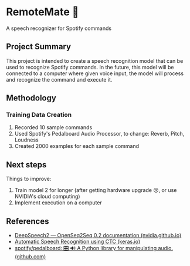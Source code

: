 # RemoteMate 🦾

A speech recognizer for Spotify commands

## Project Summary

This project is intended to create a speech recognition model that can be used to recognize Spotify commands. In the future, this model will be connected to a computer where given voice input, the model will process and recognize the command and execute it.

## Methodology

### Training Data Creation

1. Recorded 10 sample commands
2. Used Spotify's Pedalboard Audio Processor, to change: Reverb, Pitch, Loudness
3. Created 2000 examples for each sample command


## Next steps

Things to improve:

1. Train model 2 for longer (after getting hardware upgrade 😢, or use NVIDIA's cloud computing)
2. Implement execution on a computer

## References

-   [DeepSpeech2 — OpenSeq2Seq 0.2 documentation (nvidia.github.io)](https://nvidia.github.io/OpenSeq2Seq/html/speech-recognition/deepspeech2.html)
-   [Automatic Speech Recognition using CTC (keras.io)](https://keras.io/examples/audio/ctc_asr/)
-   [spotify/pedalboard: 🎛 🔊 A Python library for manipulating audio. (github.com)](https://github.com/spotify/pedalboard)

